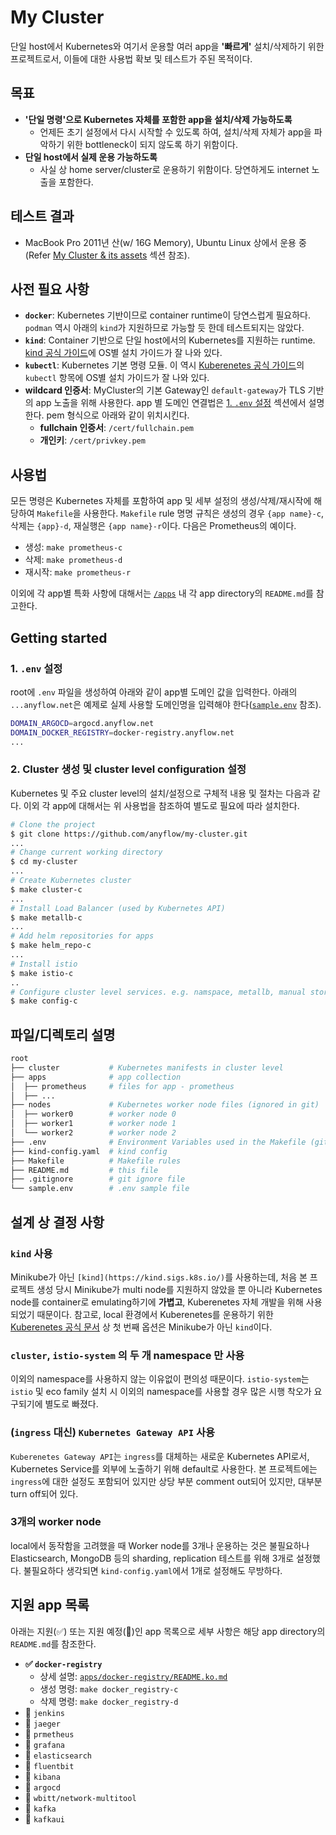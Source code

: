 # My Cluster
단일 host에서 Kubernetes와 여기서 운용할 여러 app을 **'빠르게'** 설치/삭제하기 위한 프로젝트로서, 이들에 대한 사용법 확보 및 테스트가 주된 목적이다.

## 목표
- **'단일 명령'으로 Kubernetes 자체를 포함한 app을 설치/삭제 가능하도록**
    - 언제든 초기 설정에서 다시 시작할 수 있도록 하여, 설치/삭제 자체가 app을 파악하기 위한 bottleneck이 되지 않도록 하기 위함이다.
- **단일 host에서 실제 운용 가능하도록**
    - 사실 상 home server/cluster로 운용하기 위함이다. 당연하게도 internet 노출을 포함한다.

## 테스트 결과
- MacBook Pro 2011년 산(w/ 16G Memory), Ubuntu Linux 상에서 운용 중(Refer [My Cluster & its assets](https://www.anyflow.net) 섹션 참조).

## 사전 필요 사항
- **`docker`**: Kubernetes 기반이므로 container runtime이 당연스럽게 필요하다. `podman` 역시 아래의 `kind`가 지원하므로 가능할 듯 한데 테스트되지는 않았다.
- **`kind`**: Container 기반으로 단일 host에서의 Kubernetes를 지원하는 runtime. [kind 공식 가이드](https://kind.sigs.k8s.io/docs/user/quick-start/)에 OS별 설치 가이드가 잘 나와 있다.
- **`kubectl`**: Kubernetes 기본 명령 모듈. 이 역시 [Kuberenetes 공식 가이드](https://kubernetes.io/docs/tasks/tools/)의 `kubectl` 항목에 OS별 설치 가이드가 잘 나와 있다.
- **wildcard 인증서**: MyCluster의 기본 Gateway인 `default-gateway`가 TLS 기반의 app 노출을 위해 사용한다. app 별 도메인 연결법은 [1. `.env` 설정](#1-env-설정) 섹션에서 설명한다. pem 형식으로 아래와 같이 위치시킨다.
  - **fullchain 인증서**: `/cert/fullchain.pem`
  - **개인키**: `/cert/privkey.pem`

## 사용법
모든 명령은 Kubernetes 자체를 포함하여 app 및 세부 설정의 생성/삭제/재시작에 해당하여 `Makefile`을 사용한다. `Makefile` rule 명명 규칙은 생성의 경우 `{app name}-c`, 삭제는 `{app}-d`, 재실행은 `{app name}-r`이다. 다음은 Prometheus의 예이다.

- 생성: `make prometheus-c`
- 삭제: `make prometheus-d`
- 재시작: `make prometheus-r`

이외에 각 app별 특화 사항에 대해서는 [`/apps`](./apps) 내 각 app directory의 `README.md`를 참고한다.

## Getting started

### 1. `.env` 설정
root에 `.env` 파일을 생성하여 아래와 같이 app별 도메인 값을 입력한다. 아래의 `...anyflow.net`은 예제로 실제 사용할 도메인명을 입력해야 한다([`sample.env`](sample.env) 참조).

```sh
DOMAIN_ARGOCD=argocd.anyflow.net
DOMAIN_DOCKER_REGISTRY=docker-registry.anyflow.net
...
```

### 2. Cluster 생성 및 cluster level configuration 설정
Kubernetes 및 주요 cluster level의 설치/설정으로 구체적 내용 및 절차는 다음과 같다. 이외 각 app에 대해서는 위 사용법을 참조하여 별도로 필요에 따라 설치한다.

```bash
# Clone the project
$ git clone https://github.com/anyflow/my-cluster.git
...
# Change current working directory
$ cd my-cluster
...
# Create Kubernetes cluster
$ make cluster-c
...
# Install Load Balancer (used by Kubernetes API)
$ make metallb-c
...
# Add helm repositories for apps
$ make helm_repo-c
...
# Install istio
$ make istio-c
..
# Configure cluster level services. e.g. namspace, metallb, manual storageclass, gateway (, ingress)
$ make config-c
```

## 파일/디렉토리 설명
```sh
root
├── cluster           # Kubernetes manifests in cluster level
├── apps              # app collection
│  ├── prometheus     # files for app - prometheus
│  ├── ...
├── nodes             # Kubernetes worker node files (ignored in git)
│  ├── worker0        # worker node 0
│  ├── worker1        # worker node 1
│  └── worker2        # worker node 2
├── .env              # Environment Variables used in the Makefile (git ignored)
├── kind-config.yaml  # kind config
├── Makefile          # Makefile rules
├── README.md         # this file
├── .gitignore        # git ignore file
└── sample.env        # .env sample file
```

## 설계 상 결정 사항

### `kind` 사용
Minikube가 아닌 `[kind](https://kind.sigs.k8s.io/)`를 사용하는데, 처음 본 프로젝트 생성 당시 Minikube가 multi node를 지원하지 않았을 뿐 아니라 Kubernetes node를 container로 emulating하기에 **가볍고**, Kuberenetes 자체 개발을 위해 사용되었기 때문이다. 참고로, local 환경에서 Kuberenetes를 운용하기 위한 [Kuberenetes 공식 문서](https://kubernetes.io/docs/tasks/tools/) 상 첫 번째 옵션은 Minikube가 아닌 `kind`이다.

### `cluster`, `istio-system` 의 두 개 namespace 만 사용
이외의 namespace를 사용하지 않는 이유없이 편의성 때문이다. `istio-system`는 `istio` 및 eco family 설치 시 이외의 namespace를 사용할 경우 많은 시행 착오가 요구되기에 별도로 빠졌다.

### (`ingress` 대신) `Kubernetes Gateway API` 사용
`Kuberenetes Gateway API`는 `ingress`를 대체하는 새로운 Kubernetes API로서, Kubernetes Service를 외부에 노출하기 위해 default로 사용한다. 본 프로젝트에는 `ingress`에 대한 설정도 포함되어 있지만 상당 부분 comment out되어 있지만, 대부분 turn off되어 있다.

### 3개의 worker node
local에서 동작함을 고려했을 때 Worker node를 3개나 운용하는 것은 불필요하나 Elasticsearch, MongoDB 등의 sharding, replication 테스트를 위해 3개로 설정했다. 불필요하다 생각되면 `kind-config.yaml`에서 1개로 설정해도 무방하다.

## 지원 app 목록
아래는 지원(✅) 또는 지원 예정(🚧)인 app 목록으로 세부 사항은 해당 app directory의 `README.md`를 참조한다.

- **✅ `docker-registry`**
  - 상세 설명: [`apps/docker-registry/README.ko.md`](./apps/docker-registry/README.md)
  - 생성 명령: `make docker_registry-c`
  - 삭제 명령: `make docker_registry-d`
- 🚧 `jenkins`
- 🚧 `jaeger`
- 🚧 `prmetheus`
- 🚧 `grafana`
- 🚧 `elasticsearch`
- 🚧 `fluentbit`
- 🚧 `kibana`
- 🚧 `argocd`
- 🚧 `wbitt/network-multitool`
- 🚧 `kafka`
- 🚧 `kafkaui`